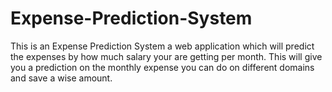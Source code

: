 # Expense-Prediction-System
This is an Expense Prediction System a web application which will predict the expenses by how much salary your are getting per month. This will give you a prediction on the monthly expense you can do on different domains and save a wise amount.
